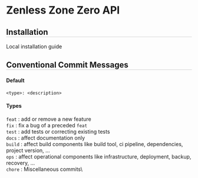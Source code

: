 # Zenless Zone Zero API

## Installation
Local installation guide

## Conventional Commit Messages
#### Default
`<type>: <description>`

#### Types
`feat` : add or remove a new feature\
`fix` : fix a bug of a preceded `feat`\
`test` : add tests or correcting existing tests\
`docs` : affect documentation only\
`build` : affect build components like build tool, ci pipeline, dependencies, project version, ...\
`ops` : affect operational components like infrastructure, deployment, backup, recovery, ...\
`chore` : Miscellaneous commits\

<style>
    h2 {
        border-bottom: solid #ccc 1px
    }
</style>